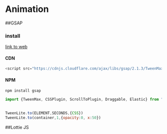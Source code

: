 # Animation

##GSAP

### install
[link to web](https://greensock.com/get-started-js)

#### CDN
```javascript
<script src="https://cdnjs.cloudflare.com/ajax/libs/gsap/2.1.3/TweenMax.min.js"></script>
```
#### NPM
```
npm install gsap
```
```javascript
import {TweenMax, CSSPlugin, ScrollToPlugin, Draggable, Elastic} from "gsap/all";
```
## 
```javascript
TweenLite.to(ELEMENT,SECONDS,{CSS})
TweenLite.to(container,1,{opacity:0, x:50})
```

##Lottie JS